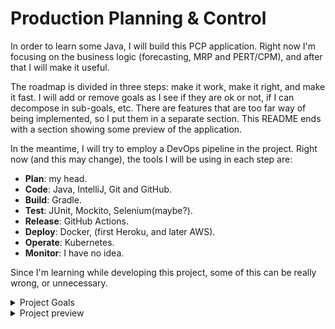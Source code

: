 # Production Planning & Control

In order to learn some Java, I will build this PCP application. Right now I'm focusing on the business logic (forecasting, MRP and PERT/CPM), and after that I will make it useful.

The roadmap is divided in three steps: make it work, make it right, and make it fast. I will add or remove goals as I see if they are ok or not, if I can decompose in sub-goals, etc. There are features that are too far way of being implemented, so I put them in a separate section. This README ends with a section showing some preview of the application.

In the meantime, I will try to employ a DevOps pipeline in the project. Right now (and this may change), the tools I will be using in each step are:

- **Plan**: my head.
- **Code**: Java, IntelliJ, Git and GitHub.
- **Build**: Gradle.
- **Test**: JUnit, Mockito, Selenium(maybe?).
- **Release**: GitHub Actions.
- **Deploy**: Docker, (first Heroku, and later AWS).
- **Operate**: Kubernetes.
- **Monitor**: I have no idea.

Since I'm learning while developing this project, some of this can be really wrong, or unnecessary.
<details>
  <summary>Project Goals</summary>
  
## 1. MAKE IT WORK

### FORECASTING

Quantitative methods

✅ Simple moving average

✅ Weighted moving averages

✅ Simple exponential smoothing

✅ Regression

Forecast errors

✅ Mean Forecast Error

✅ Mean Absolute Deviation

✅ Tracking Signal

### MRP (Material Requirement Planning)

✅ Transverse the tree

✅ Calculate the order for all children of a item

✅ Calculate the order for all children of a item, unifying repeated items in a single production order

✅ Add children after the creation of the item, set/update children and delete children

✅ Generate Bill of Materials (BOM)

### PERT/CPM
⬜ PERT/CPM

## 2. MAKE IT RIGHT
⚠️ Add unit tests with JUnit - *In progress*

⚠️ Build the project as a Spring REST API - *In progress*

⬜ Add user login (OAuth maybe?)

⚠️ Integrate with PostgreSQL database - *In progress*

⬜ Develop a web user interface (maybe pure Javascript, maybe React, don't know yet)

⬜ Develop a desktop user interface (maybe Electron, maybe JavaFX, don't know yet)

## 3. MAKE IT FAST (not much, actually)
⬜ Add integration tests

⬜ Add CI/CD (probably GitHub Actions)

⬜ Use docker

⬜ Use kubernetes

⬜ Deploy somewhere (AWS? Heroku?)

⬜ Add some monitoring tools

⬜ Rewrite the entire project in Assembly

## 4. NOT ANYTIME SOON
⬜ Generate PDF reports with tables, graphs, all the pretty stuff

⬜ Send reports to an email list
</details>

<details>
  <summary>Project preview</summary>
  
FORECASTING

You can do linear regression with the Linear Least Squares method, like that:

Create the data.
```
Data x = new Data(1, 2, 3, 4, 5, 6, 7, 8);
Data y = new Data(256, 312, 426, 278, 298, 387, 517, 349);
```

Put the data in the constructor of LinearLeastSquares.
```
LinearLeastSquares lls = new LinearLeastSquares(x, y);
```

Print the results.
```
lls.print();
y = 18.80x + 268.29
```

Given a demand and its forecast, you can calculate some forecast errors.

Initialize the demand and forecast data.
```
Data d = new Data(12, 15, 13, 16, 14, 12);
Data f = new Data(14, 13, 12, 13, 15, 14);
```

Instantiate  a new error, with the datasets.
```
Error e = new Error(d, f);
```

Calculate the Mean Forecast Error, Mean Absolute Deviation and Tracking Signal errors.
```
e.meanForecastError();
e.meanAbsoluteDeviation();
e.trackingSignal();
```

MRP

Given a tree of materials, and the requirements for the root item, you can generate the order production for all chidren.

<img src="img/tree.png" width="40%"/>

Here is the constructor of an item, and it's children:
```
public Item(String name, double initialStock, double leadTime, double safetyStock, double lotSize, Child... children);
public Child(Item item, int quantity);
```

You create the items.
```
Item c = new Item("C", 100, 1, 50, 600);
Item d = new Item("D", 100, 2 , 100, 400);
Item b = new Item("B", 50, 2, 0, 80);
Item a = new Item("A", 50,  1, 0, 200, new Child(c, 4), new Child(d, 3));
Item y = new Item("Y", 120, 1, 0, 140, new Child(a, 2), new Child(b, 1));
```

Set the demand for the root item.
```
y.demand(0, 0, 0, 120, 0, 50, 80, 90, 0, 180, 80, 90);
```

Calculate the planned order release. The argument in plan() is the multiple of the item for a given tree. For the root item, it will always be 1. In the case of item A, for this tree, it will be 2, and for C, it will be 4.
```
MRP mrp = y.plan(1);
```

And print the results.
```
mrp.print();
```
<img src="img/mrp.png" width="80%"/>
</details>
